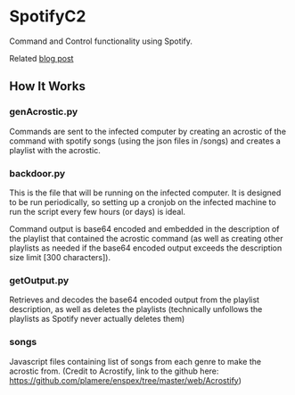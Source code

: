 # SpotifyC2
Command and Control functionality using Spotify.

Related [blog post](https://john-woodman.com/research/spotifyc2/)
## How It Works
### genAcrostic.py
Commands are sent to the infected computer by creating an acrostic of the command with spotify songs (using the json files in /songs) and creates a playlist with the acrostic.
### backdoor.py
This is the file that will be running on the infected computer. It is designed to be run periodically, so setting up a cronjob on the infected machine to run the script every few hours (or days) is ideal.

Command output is base64 encoded and embedded in the description of the playlist that contained the acrostic command (as well as creating other playlists as needed if the base64 encoded output exceeds the description size limit [300 characters]).
### getOutput.py
Retrieves and decodes the base64 encoded output from the playlist description, as well as deletes the playlists (technically unfollows the playlists as Spotify never actually deletes them)
### songs
Javascript files containing list of songs from each genre to make the acrostic from. (Credit to Acrostify, link to the github here: https://github.com/plamere/enspex/tree/master/web/Acrostify)
